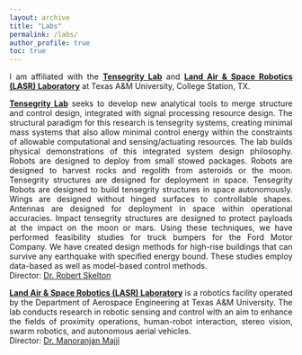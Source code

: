 ```yaml
---
layout: archive
title: "Labs"
permalink: /labs/
author_profile: true
toc: true
---
```


<div style="text-align: justify;" markdown="1">

I am affiliated with the **[Tensegrity Lab](https://bobskelton.github.io/)** and **[Land Air & Space Robotics (LASR) Laboratory](https://lasr.tamu.edu/)** at Texas A&M University, College Station, TX. 

**[Tensegrity Lab](https://bobskelton.github.io/)** seeks to develop new analytical tools to merge structure and control design, integrated with signal processing resource design. The structural paradigm for this research is tensegrity systems, creating minimal mass systems that also allow minimal control energy within the constraints of allowable computational and sensing/actuating resources. The lab builds physical demonstrations of this integrated system design philosophy. Robots are designed to deploy from small stowed packages. Robots are designed to harvest rocks and regolith from asteroids or the moon. Tensegrity structures are designed for deployment in space. Tensegrity Robots are designed to build tensegrity structures in space autonomously. Wings are designed without hinged surfaces to controllable shapes. Antennas are designed for deployment in space within operational accuracies. Impact tensegrity structures are designed to protect payloads at the impact on the moon or mars. Using these techniques, we have performed feasibility studies for truck bumpers for the Ford Motor Company. We have created design methods for high-rise buildings that can survive any earthquake with specified energy bound. These studies employ data-based as well as model-based control methods.    
Director: [Dr. Robert Skelton](https://bobskelton.github.io/)       

**[Land Air & Space Robotics (LASR) Laboratory](https://lasr.tamu.edu/)** is a robotics facility operated by the Department of Aerospace Engineering at Texas A&M University. The lab conducts research in robotic sensing and control with an aim to enhance the fields of proximity operations, human-robot interaction, stereo vision, swarm robotics, and autonomous aerial vehicles.      
Director: [Dr. Manoranjan Majji](https://engineering.tamu.edu/aerospace/profiles/majji-manoranjan.html)   
</div>  
